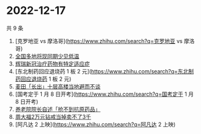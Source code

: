 # 2022-12-17

共 9 条

<!-- BEGIN -->
<!-- 最后更新时间 Sat Dec 17 2022 20:21:51 GMT+0800 (China Standard Time) -->

1. [克罗地亚 vs 摩洛哥](https://www.zhihu.com/search?q=克罗地亚 vs 摩洛哥)
1. [全国多地将现同期少见低温](https://www.zhihu.com/search?q=全国多地将现同期少见低温)
1. [辉瑞新冠治疗药物有特定适应症](https://www.zhihu.com/search?q=辉瑞新冠治疗药物有特定适应症)
1. [东北制药回应退烧药 1 板 2
   元](https://www.zhihu.com/search?q=东北制药回应退烧药 1 板 2 元)
1. [麦田「长出」十层高楼当地避而不谈](https://www.zhihu.com/search?q=麦田「长出」十层高楼当地避而不谈)
1. [国考定于 1 月 8 日开考](https://www.zhihu.com/search?q=国考定于 1 月 8
   日开考)
1. [养老院院长自述「抢不到抗原药品」](https://www.zhihu.com/search?q=养老院院长自述「抢不到抗原药品」)
1. [周大福2万元钻戒当掉卖不了3千](https://www.zhihu.com/search?q=周大福2万元钻戒当掉卖不了3千)
1. [阿凡达 2 上映](https://www.zhihu.com/search?q=阿凡达 2 上映)

<!-- END -->
